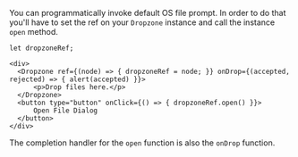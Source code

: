 You can programmatically invoke default OS file prompt. In order to do that you'll have to set the ref on your `Dropzone` instance and call the instance `open` method.

```
let dropzoneRef;

<div>
  <Dropzone ref={(node) => { dropzoneRef = node; }} onDrop={(accepted, rejected) => { alert(accepted) }}>
      <p>Drop files here.</p>
  </Dropzone>
  <button type="button" onClick={() => { dropzoneRef.open() }}>
      Open File Dialog
  </button>
</div>
```

The completion handler for the `open` function is also the `onDrop` function.
